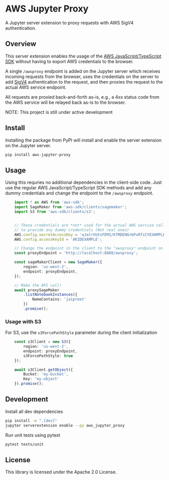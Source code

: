 # AWS Jupyter Proxy

A Jupyter server extension to proxy requests with AWS SigV4 authentication. 

## Overview

This server extension enables the usage of the [AWS JavaScript/TypeScript SDK](https://github.com/aws/aws-sdk-js) without having to export AWS credentials to the browser.

A single `/awsproxy` endpoint is added on the Jupyter server which receives incoming requests from the browser, uses the credentials on the server to add [SigV4](https://docs.aws.amazon.com/general/latest/gr/signature-version-4.html) authentication to the request, and then proxies the request to the actual AWS service endpoint.

All requests are proxied back-and-forth as-is, e.g., a 4xx status code from the AWS service will be relayed back as-is to the browser.

NOTE: This project is still under active development

## Install

Installing the package from PyPI will install and enable the server extension on the Jupyter server.

```bash
pip install aws-jupyter-proxy
```

## Usage

Using this requries no additional dependencies in the client-side code. Just use the regular AWS JavaScript/TypeScript SDK methods and add any dummy credentials and change the endpoint to the `/awsproxy` endpoint.

```typescript
    import * as AWS from 'aws-sdk';
    import SageMaker from 'aws-sdk/clients/sagemaker';
    import S3 from 'aws-sdk/clients/s3';


    // These credentials are *not* used for the actual AWS service call but you have
    // to provide any dummy credentials (Not real ones)
    AWS.config.secretAccessKey = 'wJalrXUtnFEMI/K7MDENG+bPxRfiCYEXAMPLEKEY';
    AWS.config.accessKeyId = 'AKIDEXAMPLE';

    // Change the endpoint in the client to the "awsproxy" endpoint on the Jupyter server.
    const proxyEndpoint = 'http://localhost:8888/awsproxy';

    const sageMakerClient = new SageMaker({
        region: 'us-west-2',
        endpoint: proxyEndpoint,
    });

    // Make the API call!
    await proxySageMaker
        .listNotebookInstances({
            NameContains: 'jaipreet'
        })
        .promise();
```

### Usage with S3

For S3, use the `s3ForcePathStyle` parameter during the client initialization

```typescript
    const s3Client = new S3({
        region: 'us-west-2',
        endpoint: proxyEndpoint,
        s3ForcePathStyle: true
    });

    await s3Client.getObject({
        Bucket: 'my-bucket',
        Key: 'my-object'
    }).promise();
```

## Development

Install all dev dependencies

```bash
pip install -e ".[dev]"
jupyter serverextension enable --py aws_jupyter_proxy
```

Run unit tests using pytest

```bash
pytest tests/unit
```

## License

This library is licensed under the Apache 2.0 License.
